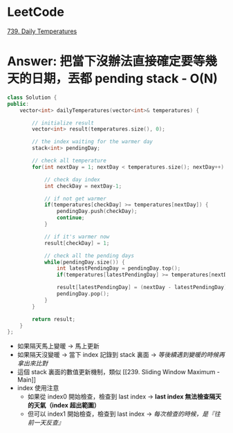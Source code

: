 # LeetCode
[739. Daily Temperatures](https://leetcode.com/problems/daily-temperatures/)

# Answer: 把當下沒辦法直接確定要等幾天的日期，丟都 pending stack - O(N)
```Cpp
class Solution {
public:
	vector<int> dailyTemperatures(vector<int>& temperatures) {

		// initialize result
		vector<int> result(temperatures.size(), 0);

		// the index waiting for the warmer day
		stack<int> pendingDay;

		// check all temperature
		for(int nextDay = 1; nextDay < temperatures.size(); nextDay++) {

			// check day index
			int checkDay = nextDay-1;

			// if not get warmer
			if(temperatures[checkDay] >= temperatures[nextDay]) {
				pendingDay.push(checkDay);
				continue;
			}

			// if it's warmer now
			result[checkDay] = 1;

			// check all the pending days
			while(pendingDay.size()) {
				int latestPendingDay = pendingDay.top();
				if(temperatures[latestPendingDay] >= temperatures[nextDay] ) break;

				result[latestPendingDay] = (nextDay - latestPendingDay);
				pendingDay.pop();
			}
		}

		return result;
	}
};
```
- 如果隔天馬上變暖 -> 馬上更新
- 如果隔天沒變暖 -> 當下 index 記錄到 stack 裏面 -> *等後續遇到變暖的時候再拿出來比對*
- 這個 stack 裏面的數值更新機制，類似 [[239. Sliding Window Maximum - Main]]
- index 使用注意
	- 如果從 index0 開始檢查，檢查到 last index -> **last index 無法檢查隔天的天氣（index 超出範圍）**
	- 但可以 index1 開始檢查，檢查到 last index -> *每次檢查的時候，是『往前一天反查』*

